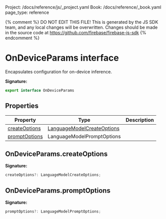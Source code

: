 Project: /docs/reference/js/_project.yaml
Book: /docs/reference/_book.yaml
page_type: reference

{% comment %}
DO NOT EDIT THIS FILE!
This is generated by the JS SDK team, and any local changes will be
overwritten. Changes should be made in the source code at
https://github.com/firebase/firebase-js-sdk
{% endcomment %}

# OnDeviceParams interface
Encapsulates configuration for on-device inference.

<b>Signature:</b>

```typescript
export interface OnDeviceParams 
```

## Properties

|  Property | Type | Description |
|  --- | --- | --- |
|  [createOptions](./vertexai.ondeviceparams.md#ondeviceparamscreateoptions) | [LanguageModelCreateOptions](./vertexai.languagemodelcreateoptions.md#languagemodelcreateoptions_interface) |  |
|  [promptOptions](./vertexai.ondeviceparams.md#ondeviceparamspromptoptions) | LanguageModelPromptOptions |  |

## OnDeviceParams.createOptions

<b>Signature:</b>

```typescript
createOptions?: LanguageModelCreateOptions;
```

## OnDeviceParams.promptOptions

<b>Signature:</b>

```typescript
promptOptions?: LanguageModelPromptOptions;
```
